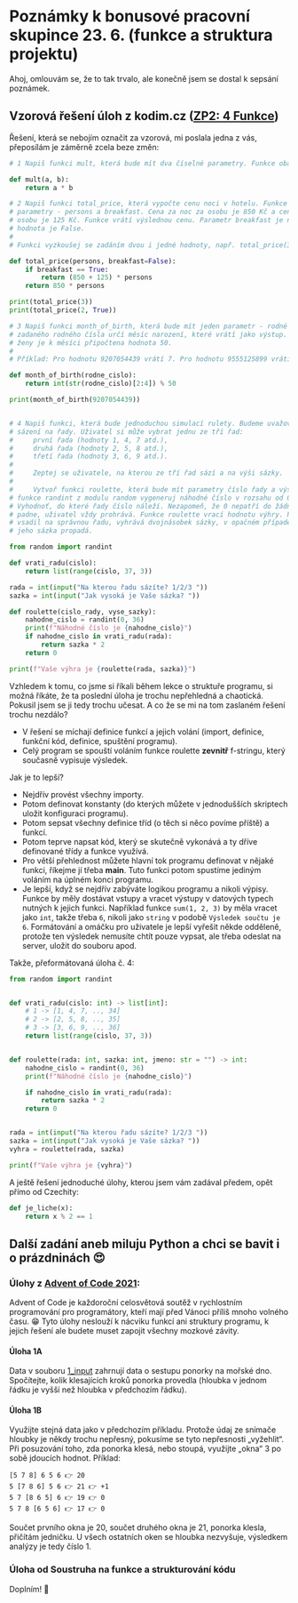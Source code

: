 # Poznámky k bonusové pracovní skupince 23. 6. (funkce a struktura projektu)

Ahoj,
omlouvám se, že to tak trvalo, ale konečně jsem se dostal k sepsání poznámek.

## Vzorová řešení úloh z kodim.cz ([ZP2: 4 Funkce](https://kodim.cz/czechitas/progr2-python/zaklady-programovani-2/funkce))

Řešení, která se nebojím označit za vzorová, mi poslala jedna z vás, přeposílám je záměrně zcela beze změn:

```py
# 1 Napiš funkci mult, která bude mít dva číselné parametry. Funkce oba parametry vynásobí a vrátí výsledek.

def mult(a, b):
    return a * b​

# 2 Napiš funkci total_price, která vypočte cenu noci v hotelu. Funkce bude mít dva
# parametry - persons a breakfast. Cena za noc za osobu je 850 Kč a cena za snídani za
# osobu je 125 Kč. Funkce vrátí výslednou cenu. Parametr breakfast je nepovinný a výchozí
# hodnota je False.
#
# Funkci vyzkoušej se zadáním dvou i jedné hodnoty, např. total_price(3), total_price(2, True).

def total_price(persons, breakfast=False):
    if breakfast == True:
        return (850 + 125) * persons
    return 850 * persons

print(total_price(3))
print(total_price(2, True))​

# 3 Napiš funkci month_of_birth, která bude mít jeden parametr - rodné číslo. Funkce ze
# zadaného rodného čísla určí měsíc narození, které vrátí jako výstup. Nezapomeň, že pro
# ženy je k měsíci připočtena hodnota 50.
#
# Příklad: Pro hodnotu 9207054439 vrátí 7. Pro hodnotu 9555125899 vrátí 5.

def month_of_birth(rodne_cislo):
    return int(str(rodne_cislo)[2:4]) % 50

print(month_of_birth(9207054439))


# 4 Napiš funkci, která bude jednoduchou simulací rulety. Budeme uvažovat pouze možnost
# sázení na řady. Uživatel si může vybrat jednu ze tří řad:
#     první řada (hodnoty 1, 4, 7 atd.),
#     druhá řada (hodnoty 2, 5, 8 atd.),
#     třetí řada (hodnoty 3, 6, 9 atd.).
#
#     Zeptej se uživatele, na kterou ze tří řad sází a na výši sázky.
#
#     Vytvoř funkci roulette, která bude mít parametry číslo řady a výši sázky. Pomocí
# funkce randint z modulu random vygeneruj náhodné číslo v rozsahu od 0 (včetně) do 36.
# Vyhodnoť, do které řady číslo náleží. Nezapomeň, že 0 nepatří do žádné z řad a pokud
# padne, uživatel vždy prohrává. Funkce roulette vrací hodnotu výhry. Pokud uživatel
# vsadil na správnou řadu, vyhrává dvojnásobek sázky, v opačném případě nevyhrává nic
# jeho sázka propadá.

from random import randint

def vrati_radu(cislo):
    return list(range(cislo, 37, 3))

rada = int(input("Na kterou řadu sázíte? 1/2/3 "))
sazka = int(input("Jak vysoká je Vaše sázka? "))

def roulette(cislo_rady, vyse_sazky):
    nahodne_cislo = randint(0, 36)
    print(f"Náhodné číslo je {nahodne_cislo}")
    if nahodne_cislo in vrati_radu(rada):
        return sazka * 2
    return 0

print(f"Vaše výhra je {roulette(rada, sazka)}")
```

Vzhledem k tomu, co jsme si říkali během lekce o struktuře programu, si možná říkáte, že ta poslední úloha je trochu nepřehledná a chaotická. Pokusil jsem se ji tedy trochu učesat. A co že se mi na tom zaslaném řešení trochu nezdálo?
- V řešení se míchají definice funkcí a jejich volání (import, definice, funkční kód, definice, spuštění programu).
- Celý program se spouští voláním funkce roulette **zevnitř** f-stringu, který současně vypisuje výsledek.

Jak je to lepší?

- Nejdřív provést všechny importy.
- Potom definovat konstanty (do kterých můžete v jednodušších skriptech uložit konfiguraci programu).
- Potom sepsat všechny definice tříd (o těch si něco povíme příště) a funkcí.
- Potom teprve napsat kód, který se skutečně vykonává a ty dříve definované třídy a funkce využívá.
- Pro větší přehlednost můžete hlavní tok programu definovat v nějaké funkci, říkejme jí třeba **main**. Tuto funkci potom spustíme jediným voláním na úplném konci programu.
- Je lepší, když se nejdřív zabýváte logikou programu a nikoli výpisy. Funkce by měly dostávat vstupy a vracet výstupy v datových typech nutných k jejich funkci. Například funkce `sum(1, 2, 3)` by měla vracet jako `int`, takže třeba `6`, nikoli jako `string` v podobě `Výsledek součtu je 6`. Formátování a omáčku pro uživatele je lepší vyřešit někde odděleně, protože ten výsledek nemusíte chtít pouze vypsat, ale třeba odeslat na server, uložit do souboru apod.

Takže, přeformátovaná úloha č. 4:

```py
from random import randint


def vrati_radu(cislo: int) -> list[int]:
    # 1 -> [1, 4, 7, .., 34]
    # 2 -> [2, 5, 8, .., 35]
    # 3 -> [3, 6, 9, .., 36]
    return list(range(cislo, 37, 3))


def roulette(rada: int, sazka: int, jmeno: str = "") -> int:
    nahodne_cislo = randint(0, 36)
    print(f"Náhodné číslo je {nahodne_cislo}")

    if nahodne_cislo in vrati_radu(rada):
        return sazka * 2
    return 0


rada = int(input("Na kterou řadu sázíte? 1/2/3 "))
sazka = int(input("Jak vysoká je Vaše sázka? "))
vyhra = roulette(rada, sazka)

print(f"Vaše výhra je {vyhra}")
```

A ještě řešení jednoduché úlohy, kterou jsem vám zadával předem, opět přímo od Czechity:

```py
def je_liche(x):
    return x % 2 == 1
```

## Další zadání aneb miluju Python a chci se bavit i o prázdninách 😍

### Úlohy z [Advent of Code 2021](https://adventofcode.com/2021/):

Advent of Code je každoroční celosvětová soutěž v rychlostním programování pro programátory, kteří mají před Vánoci příliš mnoho volného času. 😁 Tyto úlohy neslouží k nácviku funkcí ani struktury programu, k jejich řešení ale budete muset zapojit všechny mozkové závity.

#### Úloha 1A

Data v souboru [1_input](test) zahrnují data o sestupu ponorky na mořské dno. Spočítejte, kolik klesajících kroků ponorka provedla (hloubka v jednom řádku je vyšší než hloubka v předchozím řádku).

#### Úloha 1B

Využijte stejná data jako v předchozím příkladu. Protože údaj ze snímače hloubky je někdy trochu nepřesný, pokusíme se tyto nepřesnosti „vyžehlit“. Při posuzování toho, zda ponorka klesá, nebo stoupá, využijte „okna“ 3 po sobě jdoucích hodnot. Příklad:
```
[5 7 8] 6 5 6 👉 20
5 [7 8 6] 5 6 👉 21 👉 +1
5 7 [8 6 5] 6 👉 19 👉 0
5 7 8 [6 5 6] 👉 17 👉 0
```
Součet prvního okna je 20, součet druhého okna je 21, ponorka klesla, přičítám jedničku. U všech ostatních oken se hloubka nezvyšuje, výsledkem analýzy je tedy číslo 1.

### Úloha od Soustruha na funkce a strukturování kódu

Doplním! 🤞